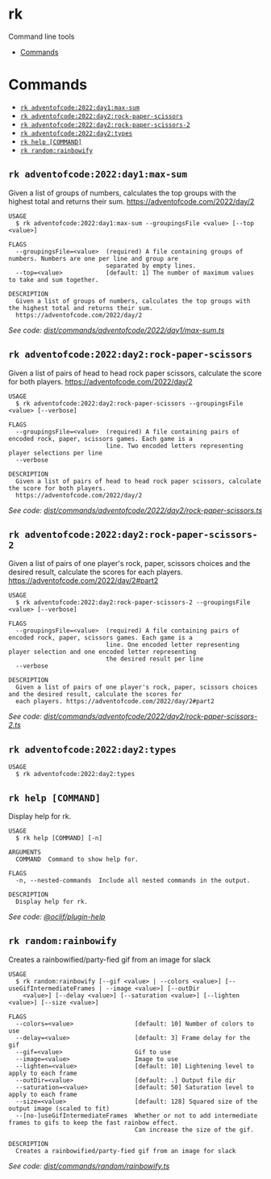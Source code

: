 rk
=================

Command line tools

<!-- toc -->
* [Commands](#commands)
<!-- tocstop -->
# Commands
<!-- commands -->
* [`rk adventofcode:2022:day1:max-sum`](#rk-adventofcode2022day1max-sum)
* [`rk adventofcode:2022:day2:rock-paper-scissors`](#rk-adventofcode2022day2rock-paper-scissors)
* [`rk adventofcode:2022:day2:rock-paper-scissors-2`](#rk-adventofcode2022day2rock-paper-scissors-2)
* [`rk adventofcode:2022:day2:types`](#rk-adventofcode2022day2types)
* [`rk help [COMMAND]`](#rk-help-command)
* [`rk random:rainbowify`](#rk-randomrainbowify)

## `rk adventofcode:2022:day1:max-sum`

Given a list of groups of numbers, calculates the top groups with the highest total and returns their sum. https://adventofcode.com/2022/day/2

```
USAGE
  $ rk adventofcode:2022:day1:max-sum --groupingsFile <value> [--top <value>]

FLAGS
  --groupingsFile=<value>  (required) A file containing groups of numbers. Numbers are one per line and group are
                           separated by empty lines.
  --top=<value>            [default: 1] The number of maximum values to take and sum together.

DESCRIPTION
  Given a list of groups of numbers, calculates the top groups with the highest total and returns their sum.
  https://adventofcode.com/2022/day/2
```

_See code: [dist/commands/adventofcode/2022/day1/max-sum.ts](https://github.com/kinigitbyday/rk/blob/v0.0.0/dist/commands/adventofcode/2022/day1/max-sum.ts)_

## `rk adventofcode:2022:day2:rock-paper-scissors`

Given a list of pairs of head to head rock paper scissors, calculate the score for both players. https://adventofcode.com/2022/day/2

```
USAGE
  $ rk adventofcode:2022:day2:rock-paper-scissors --groupingsFile <value> [--verbose]

FLAGS
  --groupingsFile=<value>  (required) A file containing pairs of encoded rock, paper, scissors games. Each game is a
                           line. Two encoded letters representing player selections per line
  --verbose

DESCRIPTION
  Given a list of pairs of head to head rock paper scissors, calculate the score for both players.
  https://adventofcode.com/2022/day/2
```

_See code: [dist/commands/adventofcode/2022/day2/rock-paper-scissors.ts](https://github.com/kinigitbyday/rk/blob/v0.0.0/dist/commands/adventofcode/2022/day2/rock-paper-scissors.ts)_

## `rk adventofcode:2022:day2:rock-paper-scissors-2`

Given a list of pairs of one player's rock, paper, scissors choices and the desired result, calculate the scores for each players. https://adventofcode.com/2022/day/2#part2

```
USAGE
  $ rk adventofcode:2022:day2:rock-paper-scissors-2 --groupingsFile <value> [--verbose]

FLAGS
  --groupingsFile=<value>  (required) A file containing pairs of encoded rock, paper, scissors games. Each game is a
                           line. One encoded letter representing player selection and one encoded letter representing
                           the desired result per line
  --verbose

DESCRIPTION
  Given a list of pairs of one player's rock, paper, scissors choices and the desired result, calculate the scores for
  each players. https://adventofcode.com/2022/day/2#part2
```

_See code: [dist/commands/adventofcode/2022/day2/rock-paper-scissors-2.ts](https://github.com/kinigitbyday/rk/blob/v0.0.0/dist/commands/adventofcode/2022/day2/rock-paper-scissors-2.ts)_

## `rk adventofcode:2022:day2:types`

```
USAGE
  $ rk adventofcode:2022:day2:types
```

## `rk help [COMMAND]`

Display help for rk.

```
USAGE
  $ rk help [COMMAND] [-n]

ARGUMENTS
  COMMAND  Command to show help for.

FLAGS
  -n, --nested-commands  Include all nested commands in the output.

DESCRIPTION
  Display help for rk.
```

_See code: [@oclif/plugin-help](https://github.com/oclif/plugin-help/blob/v5.1.10/src/commands/help.ts)_

## `rk random:rainbowify`

Creates a rainbowified/party-fied gif from an image for slack

```
USAGE
  $ rk random:rainbowify [--gif <value> | --colors <value>] [--useGifIntermediateFrames | --image <value>] [--outDir
    <value>] [--delay <value>] [--saturation <value>] [--lighten <value>] [--size <value>]

FLAGS
  --colors=<value>                 [default: 10] Number of colors to use
  --delay=<value>                  [default: 3] Frame delay for the gif
  --gif=<value>                    Gif to use
  --image=<value>                  Image to use
  --lighten=<value>                [default: 10] Lightening level to apply to each frame
  --outDir=<value>                 [default: .] Output file dir
  --saturation=<value>             [default: 50] Saturation level to apply to each frame
  --size=<value>                   [default: 128] Squared size of the output image (scaled to fit)
  --[no-]useGifIntermediateFrames  Whether or not to add intermediate frames to gifs to keep the fast rainbow effect.
                                   Can increase the size of the gif.

DESCRIPTION
  Creates a rainbowified/party-fied gif from an image for slack
```

_See code: [dist/commands/random/rainbowify.ts](https://github.com/kinigitbyday/rk/blob/v0.0.0/dist/commands/random/rainbowify.ts)_
<!-- commandsstop -->
